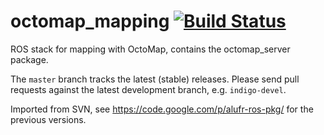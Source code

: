 octomap_mapping [![Build Status](https://travis-ci.org/iamwolf/octomap_mapping.svg?branch=indigo-devel)](https://travis-ci.org/iamwolf/octomap_mapping)
===============

ROS stack for mapping with OctoMap, contains the octomap_server package.

The `master` branch tracks the latest (stable) releases. Please send pull requests against the latest development branch, e.g. `indigo-devel`.

Imported from SVN, see https://code.google.com/p/alufr-ros-pkg/ for the previous versions.
